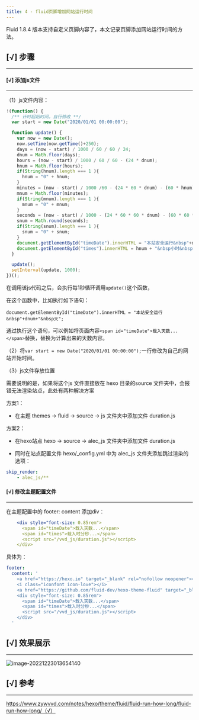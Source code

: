 ```yaml
---
title: 4 - fluid页脚增加网站运行时间
---
```


Fluid 1.8.4 版本支持自定义页脚内容了，本文记录页脚添加网站运行时间的方法。

## [√] 步骤

---

#### [√] 添加js文件

---

（1）js文件内容：

```js
!(function() {
  /** 计时起始时间，自行修改 **/
  var start = new Date("2020/01/01 00:00:00");

  function update() {
    var now = new Date();
    now.setTime(now.getTime()+250);
    days = (now - start) / 1000 / 60 / 60 / 24;
    dnum = Math.floor(days);
    hours = (now - start) / 1000 / 60 / 60 - (24 * dnum);
    hnum = Math.floor(hours);
    if(String(hnum).length === 1 ){
      hnum = "0" + hnum;
    }
    minutes = (now - start) / 1000 /60 - (24 * 60 * dnum) - (60 * hnum);
    mnum = Math.floor(minutes);
    if(String(mnum).length === 1 ){
      mnum = "0" + mnum;
    }
    seconds = (now - start) / 1000 - (24 * 60 * 60 * dnum) - (60 * 60 * hnum) - (60 * mnum);
    snum = Math.round(seconds);
    if(String(snum).length === 1 ){
      snum = "0" + snum;
    }
    document.getElementById("timeDate").innerHTML = "本站安全运行&nbsp"+dnum+"&nbsp天";
    document.getElementById("times").innerHTML = hnum + "&nbsp小时&nbsp" + mnum + "&nbsp分&nbsp" + snum + "&nbsp秒";
  }

  update();
  setInterval(update, 1000);
})();
```

在调用该js代码之后，会执行每1秒循环调用`update()`这个函数，

在这个函数中，比如执行如下语句：

`document.getElementById("timeDate").innerHTML = "本站安全运行&nbsp"+dnum+"&nbsp天";`

通过执行这个语句，可以例如将页面内容`<span id="timeDate">载入天数...</span>`替换，替换为计算出来的天数内容。



（2）将`var start = new Date("2020/01/01 00:00:00");`一行修改为自己的网站开始时间。



（3）js文件存放位置

需要说明的是，如果将这个js 文件直接放在 hexo 目录的source 文件夹中，会报错无法渲染站点，此处有两种解决方案

方案1：

- 在主题 themes -> fluid -> source -> js 文件夹中添加文件 duration.js

方案2：

- 在hexo站点 hexo -> source -> alec_js 文件夹中添加文件 duration.js

- 同时在站点配置文件 hexo/_config.yml 中为 alec_js 文件夹添加跳过渲染的选项：

```yaml
skip_render:
    - alec_js/**
```











#### [√] 修改主题配置文件

---

在主题配置中的 footer: content 添加div：

```yaml
    <div style="font-size: 0.85rem">
      <span id="timeDate">载入天数...</span>
      <span id="times">载入时分秒...</span>
      <script src="/vvd_js/duration.js"></script>
    </div>
```

具体为：

```yaml
footer:
  content: '
    <a href="https://hexo.io" target="_blank" rel="nofollow noopener"><span>Hexo</span></a>
    <i class="iconfont icon-love"></i>
    <a href="https://github.com/fluid-dev/hexo-theme-fluid" target="_blank" rel="nofollow noopener"><span>Fluid</span></a>
    <div style="font-size: 0.85rem">
      <span id="timeDate">载入天数...</span>
      <span id="times">载入时分秒...</span>
      <script src="/vvd_js/duration.js"></script>
    </div>
  '
```







## [√] 效果展示

---

![image-20221223013654140](https://cdn.jsdelivr.net/gh/Alec-97/alec-s-images-cloud/img/202212230137981.png)





## [√] 参考

---

https://www.zywvvd.com/notes/hexo/theme/fluid/fluid-run-how-long/fluid-run-how-long/（√）